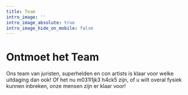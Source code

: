 ```yaml
---
title: Team
intro_image: ''
intro_image_absolute: true
intro_image_hide_on_mobile: false
---
```

# Ontmoet het Team

Ons team van juristen, superhelden en con artists is klaar voor welke uitdaging dan ook! Of het nu m031l1jk3 h4ck5 zijn, of u wilt overal fysiek kunnen inbreken, onze mensen zijn er klaar voor! 
